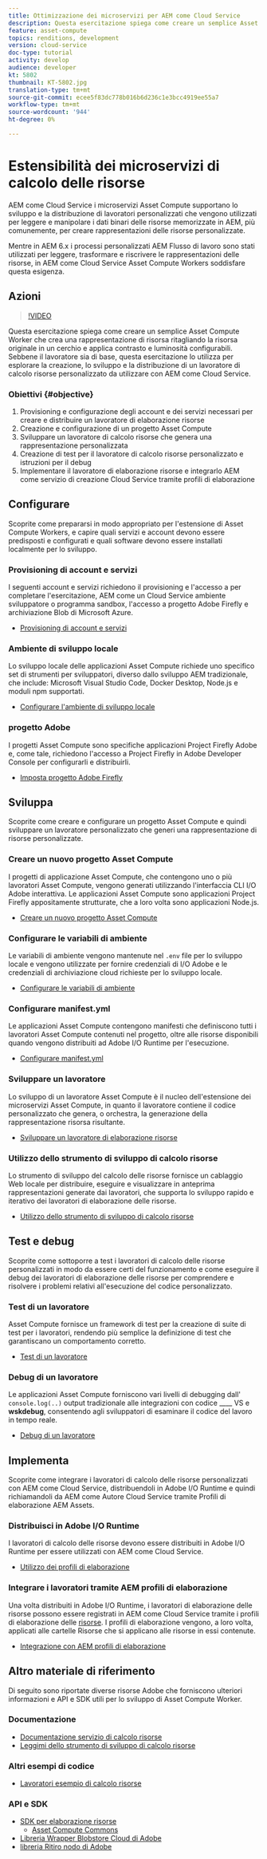 ```yaml
---
title: Ottimizzazione dei microservizi per AEM come Cloud Service
description: Questa esercitazione spiega come creare un semplice Asset Compute Worker che crea una rappresentazione di risorsa ritagliando la risorsa originale in un cerchio e applica contrasto e luminosità configurabili. Sebbene il lavoratore sia di base, questa esercitazione lo utilizza per esplorare la creazione, lo sviluppo e la distribuzione di un lavoratore di calcolo risorse personalizzato da utilizzare con AEM come Cloud Service.
feature: asset-compute
topics: renditions, development
version: cloud-service
doc-type: tutorial
activity: develop
audience: developer
kt: 5802
thumbnail: KT-5802.jpg
translation-type: tm+mt
source-git-commit: ecee5f83dc778b016b6d236c1e3bcc4919ee55a7
workflow-type: tm+mt
source-wordcount: '944'
ht-degree: 0%

---
```



# Estensibilità dei microservizi di calcolo delle risorse

AEM come Cloud Service  i microservizi Asset Compute supportano lo sviluppo e la distribuzione di lavoratori personalizzati che vengono utilizzati per leggere e manipolare i dati binari delle risorse memorizzate in AEM, più comunemente, per creare rappresentazioni delle risorse personalizzate.

Mentre in AEM 6.x i processi personalizzati AEM Flusso di lavoro sono stati utilizzati per leggere, trasformare e riscrivere le rappresentazioni delle risorse, in AEM come Cloud Service Asset Compute Workers soddisfare questa esigenza.

## Azioni

>[!VIDEO](https://video.tv.adobe.com/v/40965?quality=12&learn=on)

Questa esercitazione spiega come creare un semplice Asset Compute Worker che crea una rappresentazione di risorsa ritagliando la risorsa originale in un cerchio e applica contrasto e luminosità configurabili. Sebbene il lavoratore sia di base, questa esercitazione lo utilizza per esplorare la creazione, lo sviluppo e la distribuzione di un lavoratore di calcolo risorse personalizzato da utilizzare con AEM come Cloud Service.

### Obiettivi {#objective}

1. Provisioning e configurazione degli account e dei servizi necessari per creare e distribuire un lavoratore di elaborazione risorse
1. Creazione e configurazione di un progetto Asset Compute
1. Sviluppare un lavoratore di calcolo risorse che genera una rappresentazione personalizzata
1. Creazione di test per il lavoratore di calcolo risorse personalizzato e istruzioni per il debug
1. Implementare il lavoratore di elaborazione risorse e integrarlo AEM come servizio di creazione Cloud Service tramite profili di elaborazione

## Configurare

Scoprite come prepararsi in modo appropriato per l&#39;estensione di Asset Compute Workers, e capire quali servizi e account devono essere predisposti e configurati e quali software devono essere installati localmente per lo sviluppo.

### Provisioning di account e servizi

I seguenti account e servizi richiedono il provisioning e l&#39;accesso a per completare l&#39;esercitazione, AEM come un Cloud Service ambiente sviluppatore o programma sandbox, l&#39;accesso a  progetto Adobe Firefly e archiviazione Blob di Microsoft Azure.

+ [Provisioning di account e servizi](./set-up/accounts-and-services.md)

### Ambiente di sviluppo locale

Lo sviluppo locale delle applicazioni Asset Compute richiede uno specifico set di strumenti per sviluppatori, diverso dallo sviluppo AEM tradizionale, che include: Microsoft Visual Studio Code, Docker Desktop, Node.js e moduli npm supportati.

+ [Configurare l&#39;ambiente di sviluppo locale](./set-up/development-environment.md)

###  progetto Adobe

I progetti Asset Compute sono specifiche applicazioni Project Firefly  Adobe e, come tale, richiedono l&#39;accesso a  Project Firefly in  Adobe Developer Console per configurarli e distribuirli.

+ [Imposta  progetto Adobe Firefly](./set-up/firefly.md)

## Sviluppa

Scoprite come creare e configurare un progetto Asset Compute e quindi sviluppare un lavoratore personalizzato che generi una rappresentazione di risorse personalizzate.

### Creare un nuovo progetto Asset Compute

I progetti di applicazione Asset Compute, che contengono uno o più lavoratori Asset Compute, vengono generati utilizzando l&#39;interfaccia CLI I/O Adobe  interattiva. Le applicazioni Asset Compute sono applicazioni  Project Firefly appositamente strutturate, che a loro volta sono applicazioni Node.js.

+ [Creare un nuovo progetto Asset Compute](./develop/project.md)

### Configurare le variabili di ambiente

Le variabili di ambiente vengono mantenute nel `.env` file per lo sviluppo locale e vengono utilizzate per fornire  credenziali di I/O Adobe e le credenziali di archiviazione cloud richieste per lo sviluppo locale.

+ [Configurare le variabili di ambiente](./develop/environment-variables.md)

### Configurare manifest.yml

Le applicazioni Asset Compute contengono manifesti che definiscono tutti i lavoratori Asset Compute contenuti nel progetto, oltre alle risorse disponibili quando vengono distribuiti ad Adobe I/O Runtime per l&#39;esecuzione.

+ [Configurare manifest.yml](./develop/manifest.md)

### Sviluppare un lavoratore

Lo sviluppo di un lavoratore Asset Compute è il nucleo dell&#39;estensione dei microservizi Asset Compute, in quanto il lavoratore contiene il codice personalizzato che genera, o orchestra, la generazione della rappresentazione risorsa risultante.

+ [Sviluppare un lavoratore di elaborazione risorse](./develop/worker.md)

### Utilizzo dello strumento di sviluppo di calcolo risorse

Lo strumento di sviluppo del calcolo delle risorse fornisce un cablaggio Web locale per distribuire, eseguire e visualizzare in anteprima rappresentazioni generate dai lavoratori, che supporta lo sviluppo rapido e iterativo dei lavoratori di elaborazione delle risorse.

+ [Utilizzo dello strumento di sviluppo di calcolo risorse](./develop/development-tool.md)

## Test e debug

Scoprite come sottoporre a test i lavoratori di calcolo delle risorse personalizzati in modo da essere certi del funzionamento e come eseguire il debug dei lavoratori di elaborazione delle risorse per comprendere e risolvere i problemi relativi all&#39;esecuzione del codice personalizzato.

### Test di un lavoratore

Asset Compute fornisce un framework di test per la creazione di suite di test per i lavoratori, rendendo più semplice la definizione di test che garantiscano un comportamento corretto.

+ [Test di un lavoratore](./test-debug/test.md)

### Debug di un lavoratore

Le applicazioni Asset Compute forniscono vari livelli di debugging dall&#39; `console.log(..)` output tradizionale alle integrazioni con codice ____ VS e __wskdebug__, consentendo agli sviluppatori di esaminare il codice del lavoro in tempo reale.

+ [Debug di un lavoratore](./test-debug/debug.md)

## Implementa

Scoprite come integrare i lavoratori di calcolo delle risorse personalizzati con AEM come Cloud Service, distribuendoli in Adobe I/O Runtime e quindi richiamandoli da AEM come Autore Cloud Service tramite  Profili di elaborazione AEM Assets.

### Distribuisci in Adobe I/O Runtime

I lavoratori di calcolo delle risorse devono essere distribuiti in Adobe I/O Runtime per essere utilizzati con AEM come Cloud Service.

+ [Utilizzo dei profili di elaborazione](./deploy/runtime.md)

### Integrare i lavoratori tramite AEM profili di elaborazione

Una volta distribuiti in Adobe I/O Runtime, i lavoratori di elaborazione delle risorse possono essere registrati in AEM come Cloud Service tramite i profili di elaborazione delle [risorse](../../assets/configuring/processing-profiles.md). I profili di elaborazione vengono, a loro volta, applicati alle cartelle Risorse che si applicano alle risorse in essi contenute.

+ [Integrazione con AEM profili di elaborazione](./deploy/processing-profiles.md)

## Altro materiale di riferimento

Di seguito sono riportate diverse risorse  Adobe che forniscono ulteriori informazioni e API e SDK utili per lo sviluppo di Asset Compute Worker.

### Documentazione

+ [Documentazione servizio di calcolo risorse](https://docs.adobe.com/content/help/en/asset-compute/using/extend/understand-extensibility.html)
+ [Leggimi dello strumento di sviluppo di calcolo risorse](https://github.com/adobe/asset-compute-devtool)

### Altri esempi di codice

+ [Lavoratori esempio di calcolo risorse](https://github.com/adobe/asset-compute-example-workers)

### API e SDK

+ [SDK per elaborazione risorse](https://github.com/adobe/asset-compute-sdk)
   + [Asset Compute Commons](https://github.com/adobe/asset-compute-commons)
+ [Libreria Wrapper Blobstore Cloud di Adobe](https://github.com/adobe/node-cloud-blobstore-wrapper)
+ [libreria Ritiro nodo di Adobe](https://github.com/adobe/node-fetch-retry)

